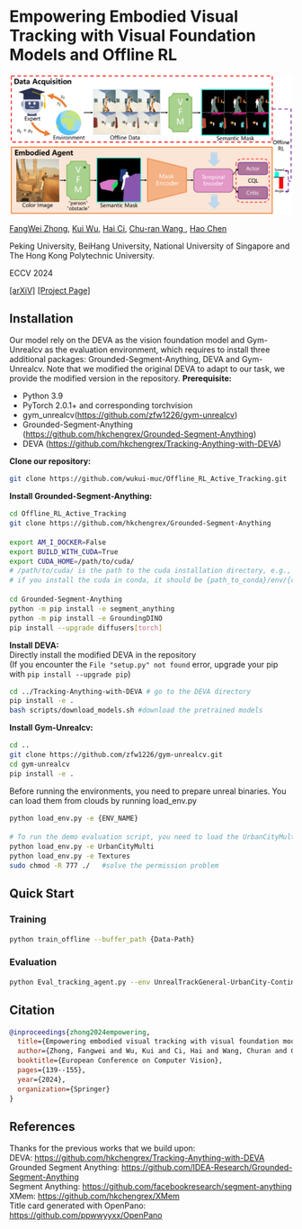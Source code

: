 # Empowering Embodied Visual Tracking with Visual Foundation Models and Offline RL

![Example Image](Overview/overview_v7.png)  

[FangWei Zhong](https://fangweizhong.xyz/), [Kui Wu](), [Hai Ci](), [Chu-ran Wang ](), [Hao Chen]()

Peking University, BeiHang University, National University of Singapore and The Hong Kong Polytechnic University.

ECCV 2024

[[arXiV]](https://arxiv.org/abs/2404.09857)  [[Project Page]](https://sites.google.com/d/1TlnjsKbF2IgvdM9-aMJLShlnVBlS9ttN/p/1NZNTU2LmzgeXYYwuFn4w4r9pZaw-gdYN/edit?pli=1)  

## Installation
Our model rely on the DEVA as the vision foundation model and Gym-Unrealcv as the evaluation environment, which requires to install three additional packages: Grounded-Segment-Anything, DEVA and Gym-Unrealcv. Note that we modified the original DEVA to adapt to our task, we provide the modified version in the repository.
**Prerequisite:**
- Python 3.9
- PyTorch 2.0.1+ and corresponding torchvision
- gym_unrealcv(https://github.com/zfw1226/gym-unrealcv)
- Grounded-Segment-Anything (https://github.com/hkchengrex/Grounded-Segment-Anything)
- DEVA (https://github.com/hkchengrex/Tracking-Anything-with-DEVA)

**Clone our repository:**
```bash
git clone https://github.com/wukui-muc/Offline_RL_Active_Tracking.git
```

**Install Grounded-Segment-Anything:**  
```bash
cd Offline_RL_Active_Tracking
git clone https://github.com/hkchengrex/Grounded-Segment-Anything

export AM_I_DOCKER=False
export BUILD_WITH_CUDA=True
export CUDA_HOME=/path/to/cuda/
# /path/to/cuda/ is the path to the cuda installation directory, e.g., /usr/local/cuda
# if you install the cuda in conda, it should be {path_to_conda}/env/{conda_env_name}/lib/, e.g., ~/anaconda3/env/offline_evt/lib/

cd Grounded-Segment-Anything
python -m pip install -e segment_anything
python -m pip install -e GroundingDINO
pip install --upgrade diffusers[torch]
```
**Install DEVA:**  
Directly install the modified DEVA in the repository  
(If you encounter the `File "setup.py" not found` error, upgrade your pip with `pip install --upgrade pip`)
```bash
cd ../Tracking-Anything-with-DEVA # go to the DEVA directory
pip install -e .
bash scripts/download_models.sh #download the pretrained models
```

**Install Gym-Unrealcv:**
```bash
cd ..
git clone https://github.com/zfw1226/gym-unrealcv.git
cd gym-unrealcv
pip install -e .
```
Before running the environments, you need to prepare unreal binaries. You can load them from clouds by running load_env.py
```bash
python load_env.py -e {ENV_NAME}

# To run the demo evaluation script, you need to load the UrbanCityMulti environment and textures by running:
python load_env.py -e UrbanCityMulti
python load_env.py -e Textures
sudo chmod -R 777 ./   #solve the permission problem
```

## Quick Start

### Training

```bash
python train_offline --buffer_path {Data-Path}
```

### Evaluation

```bash
python Eval_tracking_agent.py --env UnrealTrackGeneral-UrbanCity-ContinuousColor-v0 --chunk_size 1 --amp --min_mid_term_frames 5 --max_mid_term_frames 10 --detection_every 20 --prompt person.obstacles 
```

## Citation

```bibtex
@inproceedings{zhong2024empowering,
  title={Empowering embodied visual tracking with visual foundation models and offline rl},
  author={Zhong, Fangwei and Wu, Kui and Ci, Hai and Wang, Churan and Chen, Hao},
  booktitle={European Conference on Computer Vision},
  pages={139--155},
  year={2024},
  organization={Springer}
}
```

## References

Thanks for the previous works that we build upon:  
DEVA: https://github.com/hkchengrex/Tracking-Anything-with-DEVA  
Grounded Segment Anything: https://github.com/IDEA-Research/Grounded-Segment-Anything  
Segment Anything: https://github.com/facebookresearch/segment-anything  
XMem: https://github.com/hkchengrex/XMem  
Title card generated with OpenPano: https://github.com/ppwwyyxx/OpenPano

